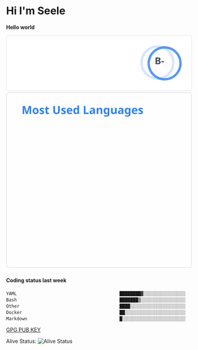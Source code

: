 <h1>Hi I'm Seele</h1>

<b>Hello world</b>

<img src='/assets/stats.svg' alt="Seele's github stats" >

<img src='/assets/top-langs.svg' alt="Seele's github langs">

<h4>Coding status last week </h4>

<!--START_SECTION:waka-->

```txt
YAML                                       ████████▓░░░░░░░░░░░░░░░░   34.05 %
Bash                                       ███████▒░░░░░░░░░░░░░░░░░   29.30 %
Other                                      ████░░░░░░░░░░░░░░░░░░░░░   16.50 %
Docker                                     ██░░░░░░░░░░░░░░░░░░░░░░░   08.35 %
Markdown                                   █░░░░░░░░░░░░░░░░░░░░░░░░   04.16 %
```

<!--END_SECTION:waka-->

[GPG PUB KEY](https://keys.openpgp.org/vks/v1/by-fingerprint/3FCE91BF5B9666B55B67213C4C57B7824A5B6680)

Alive Status: ![Alive Status](https://hc.dvd.moe/badge/60bc779b-9835-415f-9cb9-15fd9d/ZsLaAAbE.svg)
